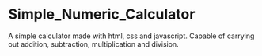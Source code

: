 # Simple_Numeric_Calculator
A simple calculator made with html, css and javascript. Capable of carrying out addition, subtraction, multiplication and division.
